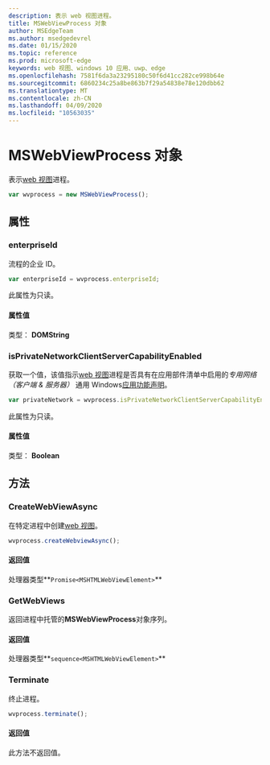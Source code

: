 ```yaml
---
description: 表示 web 视图进程。
title: MSWebViewProcess 对象
author: MSEdgeTeam
ms.author: msedgedevrel
ms.date: 01/15/2020
ms.topic: reference
ms.prod: microsoft-edge
keywords: web 视图、windows 10 应用、uwp、edge
ms.openlocfilehash: 7581f6da3a23295180c50f6d41cc282ce998b64e
ms.sourcegitcommit: 6860234c25a8be863b7f29a54838e78e120dbb62
ms.translationtype: MT
ms.contentlocale: zh-CN
ms.lasthandoff: 04/09/2020
ms.locfileid: "10563035"
---
```

# MSWebViewProcess 对象

表示[web 视图](../webview.md)进程。

```js
var wvprocess = new MSWebViewProcess();
```

## 属性

### enterpriseId

流程的企业 ID。

```js
var enterpriseId = wvprocess.enterpriseId;
```

此属性为只读。

#### 属性值
类型： **DOMString**

### isPrivateNetworkClientServerCapabilityEnabled

获取一个值，该值指示[web 视图](../webview.md)进程是否具有在应用部件清单中启用的*专用网络（客户端 & 服务器）* 通用 Windows[应用功能声明](/windows/uwp/packaging/app-capability-declarations)。

```js
var privateNetwork = wvprocess.isPrivateNetworkClientServerCapabilityEnabled;
```

此属性为只读。

#### 属性值
类型： **Boolean**

## 方法

### CreateWebViewAsync

在特定进程中创建[web 视图](../webview.md)。

```js
wvprocess.createWebviewAsync();
```

#### 返回值

处理器类型**`Promise<MSHTMLWebViewElement>`**

### GetWebViews

返回进程中托管的**MSWebViewProcess**对象序列。

#### 返回值

处理器类型**`sequence<MSHTMLWebViewElement>`**

### Terminate

终止进程。

```js
wvprocess.terminate();
```

#### 返回值

此方法不返回值。
